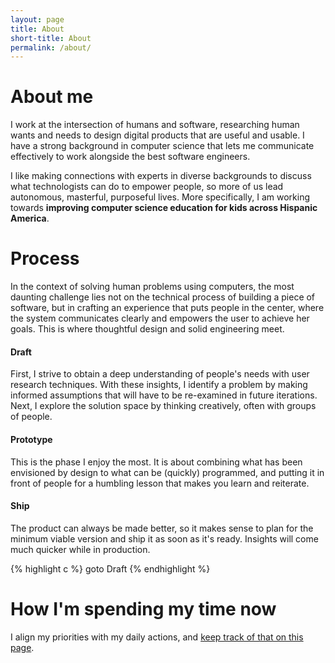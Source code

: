 ```yaml
---
layout: page
title: About
short-title: About
permalink: /about/
---
```


# About me
I work at the intersection of humans and software, researching human wants and needs to design digital products that are useful and usable. I have a strong background in computer science that lets me communicate effectively to work alongside the best software engineers.

I like making connections with experts in diverse backgrounds to discuss what technologists can do to empower people, so more of us lead autonomous, masterful, purposeful lives. More specifically, I am working towards **improving computer science education for kids across Hispanic America**.

# Process

In the context of solving human problems using computers, the most daunting challenge lies not on the technical process of building a piece of software, but in crafting an experience that puts people in the center, where the system communicates clearly and empowers the user to achieve her goals. This is where thoughtful design and solid engineering meet.

#### Draft
First, I strive to obtain a deep understanding of people's needs with user research techniques. With these insights, I identify a problem by making informed assumptions that will have to be re-examined in future iterations. Next, I explore the solution space by thinking creatively, often with groups of people.

#### Prototype
This is the phase I enjoy the most. It is about combining what has been envisioned by design to what can be (quickly) programmed, and putting it in front of people for a humbling lesson that makes you learn and reiterate.

#### Ship
The product can always be made better, so it makes sense to plan for the minimum viable version and ship it as soon as it's ready. Insights will come much quicker while in production.

{% highlight c %}
goto Draft
{% endhighlight %}

# How I'm spending my time now
I align my priorities with my daily actions, and [keep track of that on this page](/now/).
